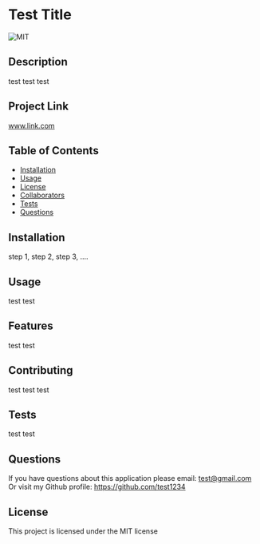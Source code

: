 # Test Title
![MIT](https://img.shields.io/badge/License-MIT-blue.svg)
## Description
test test test 

## Project Link
www.link.com

## Table of Contents
* [Installation](##Installation)
* [Usage](##Usage)
* [License](##License)
* [Collaborators](##Contributing)
* [Tests](##Test)
* [Questions](##Questions)

## Installation
step 1, step 2, step 3, .... 

## Usage
test test 

## Features
test test 

## Contributing
test test test 

## Tests
test test 

## Questions
If you have questions about this application please email: test@gmail.com
Or visit my Github profile: https://github.com/test1234

## License

This project is licensed under the MIT license